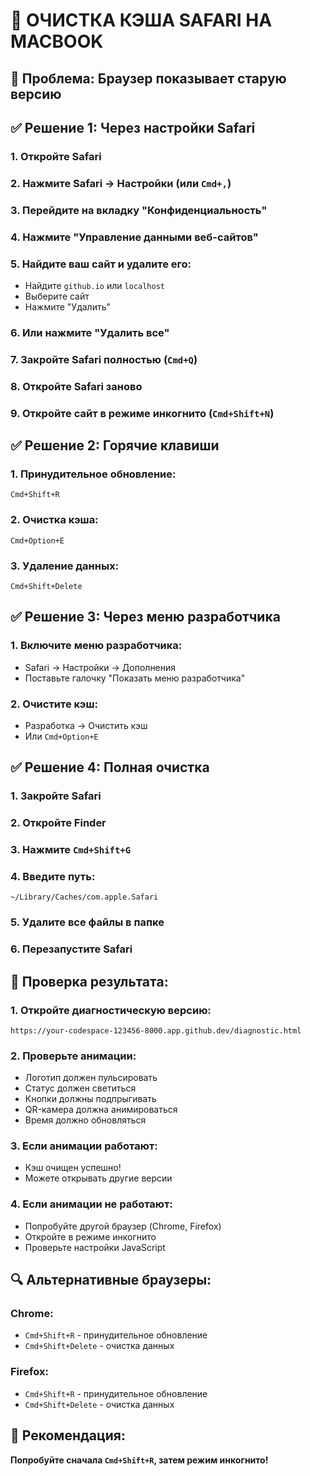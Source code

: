 # 🍎 ОЧИСТКА КЭША SAFARI НА MACBOOK

## 🎯 **Проблема:** Браузер показывает старую версию

## ✅ **Решение 1: Через настройки Safari**

### **1. Откройте Safari**

### **2. Нажмите Safari → Настройки** (или `Cmd+,`)

### **3. Перейдите на вкладку "Конфиденциальность"**

### **4. Нажмите "Управление данными веб-сайтов"**

### **5. Найдите ваш сайт и удалите его:**
- Найдите `github.io` или `localhost`
- Выберите сайт
- Нажмите "Удалить"

### **6. Или нажмите "Удалить все"**

### **7. Закройте Safari полностью** (`Cmd+Q`)

### **8. Откройте Safari заново**

### **9. Откройте сайт в режиме инкогнито** (`Cmd+Shift+N`)

## ✅ **Решение 2: Горячие клавиши**

### **1. Принудительное обновление:**
```
Cmd+Shift+R
```

### **2. Очистка кэша:**
```
Cmd+Option+E
```

### **3. Удаление данных:**
```
Cmd+Shift+Delete
```

## ✅ **Решение 3: Через меню разработчика**

### **1. Включите меню разработчика:**
- Safari → Настройки → Дополнения
- Поставьте галочку "Показать меню разработчика"

### **2. Очистите кэш:**
- Разработка → Очистить кэш
- Или `Cmd+Option+E`

## ✅ **Решение 4: Полная очистка**

### **1. Закройте Safari**

### **2. Откройте Finder**

### **3. Нажмите `Cmd+Shift+G`**

### **4. Введите путь:**
```
~/Library/Caches/com.apple.Safari
```

### **5. Удалите все файлы в папке**

### **6. Перезапустите Safari**

## 🎯 **Проверка результата:**

### **1. Откройте диагностическую версию:**
```
https://your-codespace-123456-8000.app.github.dev/diagnostic.html
```

### **2. Проверьте анимации:**
- Логотип должен пульсировать
- Статус должен светиться
- Кнопки должны подпрыгивать
- QR-камера должна анимироваться
- Время должно обновляться

### **3. Если анимации работают:**
- Кэш очищен успешно!
- Можете открывать другие версии

### **4. Если анимации не работают:**
- Попробуйте другой браузер (Chrome, Firefox)
- Откройте в режиме инкогнито
- Проверьте настройки JavaScript

## 🔍 **Альтернативные браузеры:**

### **Chrome:**
- `Cmd+Shift+R` - принудительное обновление
- `Cmd+Shift+Delete` - очистка данных

### **Firefox:**
- `Cmd+Shift+R` - принудительное обновление
- `Cmd+Shift+Delete` - очистка данных

## 🎯 **Рекомендация:**

**Попробуйте сначала `Cmd+Shift+R`, затем режим инкогнито!**